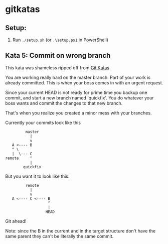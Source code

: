 # gitkatas
## Setup:

1. Run `./setup.sh` (or `.\setup.ps1` in PowerShell)

## Kata 5: Commit on wrong branch
This kata was shameless ripped off from [Git Katas](http://blog.schauderhaft.de/gitkata/)

You are working really hard on the master branch.
Part of your work is already committed. This is when your boss comes in with an urgent request.

Since your current HEAD is not ready for prime time you backup one commit, and start a new branch named 'quickfix'. You do whatever your boss wants and commit the changes to that new branch.

That's when you realize you created a minor mess with your branches.

Currently your commits look like this
```
         master
           |
           v
   A <---- B
   ^ \
   |  \--- C
remote     ^
           |
        quickfix
```
But you want it to look like this:
```
         remote
           |
           v
   A <---- C <---- B
                   ^
                   |
                  HEAD
```

Git ahead!

Note: since the B in the current and in the target structure don't have the same parent they can't be literally the same commit.
